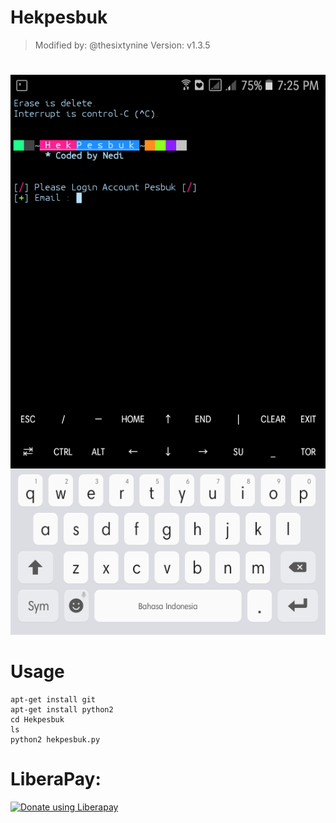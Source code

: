 # Hekpesbuk
> Modified by: @thesixtynine
> Version: v1.3.5
#
![](./Images/Hekpesbuk.png)
# Usage
```
apt-get install git
apt-get install python2
cd Hekpesbuk
ls
python2 hekpesbuk.py
```

# LiberaPay:
<noscript><a href="https://liberapay.com/thesixtynine/donate"><img alt="Donate using Liberapay" src="https://liberapay.com/assets/widgets/donate.svg"></a></noscript>
  
